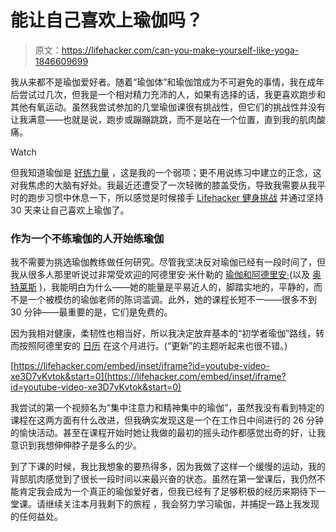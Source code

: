# 能让自己喜欢上瑜伽吗？

> 原文：<https://lifehacker.com/can-you-make-yourself-like-yoga-1846609699>

我从来都不是瑜伽爱好者。随着“瑜伽体”和瑜伽馆成为不可避免的事情，我在成年后尝试过几次，但我是一个相对精力充沛的人，如果有选择的话，我更喜欢跑步和其他有氧运动。虽然我尝试参加的几堂瑜伽课很有挑战性，但它们的挑战性并没有让我满意——也就是说，跑步或蹦蹦跳跳，而不是站在一个位置，直到我的肌肉酸痛。

Watch

但我知道瑜伽是 [好练力量](https://www.webmd.com/fitness-exercise/a-z/yoga-workouts#:~:text=And%20even%20though%20yoga%20is,back%2C%20legs%2C%20and%20core.) ，这是我的一个弱项；更不用说练习中建立的正念，这对我焦虑的大脑有好处。我最近还遭受了一次轻微的膝盖受伤，导致我需要从我平时的跑步习惯中休息一下，所以感觉是时候接手 [Lifehacker 健身挑战](https://lifehacker.com/c/lifehacker-fitness-challenge?startIndex=40) 并通过坚持 30 天来让自己喜欢上瑜伽了。

### 作为一个不练瑜伽的人开始练瑜伽

我不需要为挑选瑜伽教练做任何研究。尽管我坚决反对瑜伽已经有一段时间了，但我从很多人那里听说过非常受欢迎的阿德里安·米什勒的 [瑜伽和阿德里安·](https://yogawithadriene.com/)(以及 [奥特莱斯](https://www.nytimes.com/2020/11/25/magazine/yoga-adriene-mishler.html) )，我能明白为什么——她的能量是平易近人的，脚踏实地的，平静的，而不是一个被模仿的瑜伽老师的陈词滥调。此外，她的课程长短不一——很多不到 30 分钟——最重要的是，它们是免费的。

因为我相对健康，柔韧性也相当好，所以我决定放弃基本的“初学者瑜伽”路线，转而按照阿德里安的 [日历](https://yogawithadriene.com/calendar/) 在这个月进行。(“更新”的主题听起来也很不错。)

 [https://lifehacker.com/embed/inset/iframe?id=youtube-video-xe3D7vKvtok&start=0](https://lifehacker.com/embed/inset/iframe?id=youtube-video-xe3D7vKvtok&start=0) 

我尝试的第一个视频名为“集中注意力和精神集中的瑜伽”，虽然我没有看到特定的课程在这两方面有什么改进，但我确实发现这是一个在工作日中间进行的 26 分钟的愉快活动。甚至在课程开始时她让我做的最初的摇头动作都感觉出奇的好，让我意识到我想伸伸脖子是多么的少。

到了下课的时候，我比我想象的要热得多，因为我做了这样一个缓慢的运动，我的背部肌肉感觉到了很长一段时间以来最兴奋的状态。虽然在第一堂课后，我仍然不能肯定我会成为一个真正的瑜伽爱好者，但我已经有了足够积极的经历来期待下一堂课。请继续关注本月我剩下的旅程 ，我会努力学习瑜伽，并捕捉一路上我发现的任何益处。